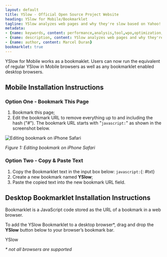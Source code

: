 ```yaml
---
layout: default
title: YSlow - Official Open Source Project Website
heading: YSlow for Mobile/Bookmarklet
tagline: YSlow analyzes web pages and why they're slow based on Yahoo!'s rules for high performance web sites
metadata:
- {name: keywords, content: performance,analysis,tool,wpo,optimization,speed,fast,mobile,bookmarklet}
- {name: description, content: YSlow analyzes web pages and why they're slow based on Yahoo!'s rules for high performance web sites}
- {name: author, content: Marcel Duran}
bookmarklet: true
---
```

YSlow for Mobile works as a bookmaklet. Users can now run the equivalent of regular YSlow in Mobile browsers as well as any bookmarklet enabled desktop browsers.

## Mobile Installation Instructions

### Option One - Bookmark This Page

1. Bookmark this page;
1. Edit the bookmark URL to remove everything up to and including the hash ("#"). The bookmark URL starts with "`javascript:`" as shown in the screenshot below.

![Editing bookmark on iPhone Safari](http://d.yimg.com/jc/ydn/iphone-bm.png)

_Figure 1: Editing bookmark on iPhone Safari_

### Option Two - Copy & Paste Text

1. Copy the Bookmarklet text in the input box below:
`javascript:`{: #txt}
1. Create a new bookmark named **YSlow**;
1. Paste the copied text into the new bookmark URL field.

## Desktop Bookmarklet Installation Instructions

Bookmarklet is a JavaScript code stored as the URL of a bookmark in a web browser.

To add the YSlow Bookmarklet to a desktop browser\*, drag and drop the **YSlow** button below to your browser’s bookmark bar.

<a id="bookmarklet">YSlow</a>  

_\* not all browsers are supported_
